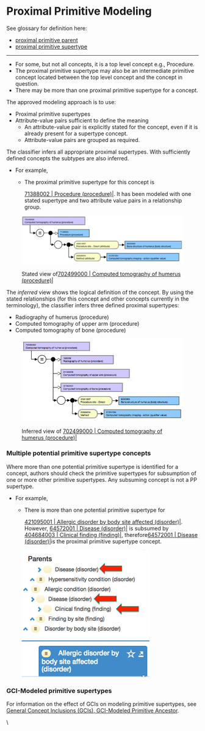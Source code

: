 # Proximal Primitive Modeling

See glossary for definition here:

* &#x20;[proximal primitive parent](https://app.gitbook.com/s/P21QucCX9Y41nBQt50ad/p/proximal-primitive-parent "mention")
* [proximal primitive supertype](https://app.gitbook.com/s/P21QucCX9Y41nBQt50ad/p/proximal-primitive-supertype "mention")

***

* For some, but not all concepts, it is a top level concept e.g., Procedure.
* The proximal primitive supertype may also be an intermediate primitive concept located between the top level concept and the concept in question.&#x20;
* There may be more than one proximal primitive supertype for a concept.

The approved modeling approach is to use:

* Proximal primitive supertypes
* Attribute-value pairs sufficient to define the meaning &#x20;
  * An attribute-value pair is explicitly stated for the concept, even if it is already present for a supertype concept.
  * Attribute-value pairs are grouped as required. &#x20;

The classifier infers all appropriate proximal supertypes. With sufficiently defined concepts the subtypes are also inferred. &#x20;

* For example,
  *   The proximal primitive supertype for this concept is

      [71388002 | Procedure (procedure)|](http://snomed.info/id/71388002). It has been modeled with one stated supertype and two attribute value pairs in a relationship group.

<figure><img src="../../.gitbook/assets/image (1).png" alt=""><figcaption><p>Stated view of<a href="http://snomed.info/id/702499000">702499000 | Computed tomography of humerus (procedure)|</a></p></figcaption></figure>

The _inferred_ view shows the logical definition of the concept. By using the stated relationships (for this concept and other concepts currently in the terminology), the classifier infers three defined proximal supertypes:

* Radiography of humerus (procedure)
* Computed tomography of upper arm (procedure)
* Computed tomography of bone (procedure)

<figure><img src="../../.gitbook/assets/image (1) (1).png" alt=""><figcaption><p>Inferred view of <a href="http://snomed.info/id/702499000">702499000 | Computed tomography of humerus (procedure)|</a></p></figcaption></figure>

### Multiple potential primitive supertype concepts <a href="#multiple-potential-primitive-supertype-concepts" id="multiple-potential-primitive-supertype-concepts"></a>

Where more than one potential primitive supertype is identified for a concept, authors should check the primitive supertypes for subsumption of one or more other primitive supertypes. Any subsuming concept is not a PP supertype.&#x20;

* For example,&#x20;
  *   There is more than one potential primitive supertype for

      [421095001 | Allergic disorder by body site affected (disorder)|](http://snomed.info/id/421095001).  However, [64572001 | Disease (disorder)|](http://snomed.info/id/64572001) is subsumed by [404684003 | Clinical finding (finding)|](http://snomed.info/id/404684003), therefore[64572001 | Disease (disorder)|](http://snomed.info/id/64572001)is the proximal primitive supertype concept.

<figure><img src="../../.gitbook/assets/image (2).png" alt=""><figcaption></figcaption></figure>

### GCI-Modeled primitive supertypes  <a href="#gci-modeled-primitive-supertypes" id="gci-modeled-primitive-supertypes"></a>

For information on the effect of GCIs on modeling primitive supertypes, see [General Concept Inclusions (GCIs), GCI-Modeled Primitive Ancestor](https://conf.spaces.snomed.org/wiki/spaces/DOCEG/pages/133244597).

\
